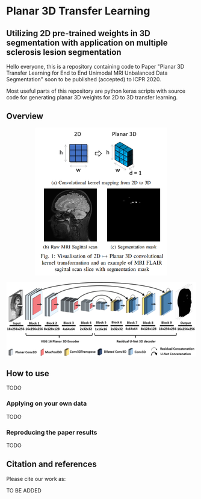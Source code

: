 # Planar 3D Transfer Learning
## Utilizing 2D pre-trained weights in 3D segmentation with application on multiple sclerosis lesion segmentation

Hello everyone, this is a repository containing code to Paper "Planar 3D Transfer Learning for End to End Unimodal MRI Unbalanced Data Segmentation" soon to be published (accepted) to ICPR 2020.

Most useful parts of this repository are python keras scripts with source code for generating planar 3D weights for 2D to 3D transfer learning.

## Overview

<p align="center">
  <img width="350" src="img/abstract.png"> <br>
</p>

<p align="center">
  <img width="1200" src="img/architecture.PNG"> <br>
</p>

## How to use
TODO

### Applying on your own data
TODO

### Reproducing the paper results
TODO


## Citation and references

Please cite our work as:

TO BE ADDED
